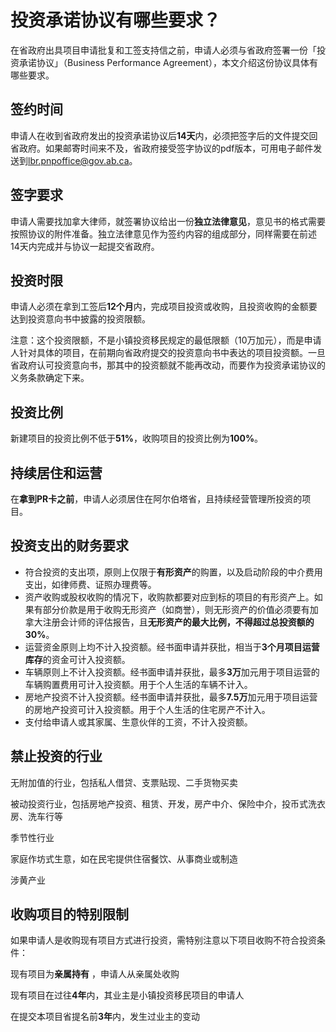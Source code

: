 # 投资承诺协议有哪些要求？

在省政府出具项目申请批复和工签支持信之前，申请人必须与省政府签署一份「投资承诺协议」（Business Performance Agreement），本文介绍这份协议具体有哪些要求。

## 签约时间

申请人在收到省政府发出的投资承诺协议后**14天**内，必须把签字后的文件提交回省政府。如果邮寄时间来不及，省政府接受签字协议的pdf版本，可用电子邮件发送到[lbr.pnpoffice@gov.ab.ca](mailto:lbr.pnpoffice@gov.ab.ca)。


## 签字要求

申请人需要找加拿大律师，就签署协议给出一份**独立法律意见**，意见书的格式需要按照协议的附件准备。独立法律意见作为签约内容的组成部分，同样需要在前述14天内完成并与协议一起提交省政府。


## 投资时限

申请人必须在拿到工签后**12个月**内，完成项目投资或收购，且投资收购的金额要达到投资意向书中披露的投资限额。

注意：这个投资限额，不是小镇投资移民规定的最低限额（10万加元），而是申请人针对具体的项目，在前期向省政府提交的投资意向书中表达的项目投资额。一旦省政府认可投资意向书，那其中的投资额就不能再改动，而要作为投资承诺协议的义务条款确定下来。

## 投资比例

新建项目的投资比例不低于**51%**，收购项目的投资比例为**100%**。

## 持续居住和运营

在**拿到PR卡之前**，申请人必须居住在阿尔伯塔省，且持续经营管理所投资的项目。

## 投资支出的财务要求

- 符合投资的支出项，原则上仅限于**有形资产**的购置，以及启动阶段的中介费用支出，如律师费、证照办理费等。
- 资产收购或股权收购的情况下，收购款都要对应到标的项目的有形资产上。如果有部分价款是用于收购无形资产（如商誉），则无形资产的价值必须要有加拿大注册会计师的评估报告，且**无形资产的最大比例，不得超过总投资额的30%**。
- 运营资金原则上均不计入投资额。经书面申请并获批，相当于**3个月项目运营库存**的资金可计入投资额。
- 车辆原则上不计入投资额。经书面申请并获批，最多**3万**加元用于项目运营的车辆购置费用可计入投资额。用于个人生活的车辆不计入。
- 房地产投资不计入投资额。经书面申请并获批，最多**7.5万**加元用于项目运营的房地产投资可计入投资额。用于个人生活的住宅房产不计入。
- 支付给申请人或其家属、生意伙伴的工资，不计入投资额。

## 禁止投资的行业

<p class="custom-list"><i class="fa-solid fa-circle-xmark"></i> 无附加值的行业，包括私人借贷、支票贴现、二手货物买卖</p>

<p class="custom-list"><i class="fa-solid fa-circle-xmark"></i> 被动投资行业，包括房地产投资、租赁、开发，房产中介、保险中介，投币式洗衣房、洗车行等</p>

<p class="custom-list"><i class="fa-solid fa-circle-xmark"></i> 季节性行业</p>

<p class="custom-list"><i class="fa-solid fa-circle-xmark"></i> 家庭作坊式生意，如在民宅提供住宿餐饮、从事商业或制造</p>

<p class="custom-list"><i class="fa-solid fa-circle-xmark"></i> 涉黄产业</p>


## 收购项目的特别限制

如果申请人是收购现有项目方式进行投资，需特别注意以下项目收购不符合投资条件：

<p class="custom-list"><i class="fa-solid fa-circle-xmark"></i> 现有项目为<b>亲属持有</b> ，申请人从亲属处收购</p>

<p class="custom-list"><i class="fa-solid fa-circle-xmark"></i> 现有项目在过往<b>4年</b>内，其业主是小镇投资移民项目的申请人</p>

<p class="custom-list"><i class="fa-solid fa-circle-xmark"></i> 在提交本项目省提名前<b>3年</b>内，发生过业主的变动</p>




